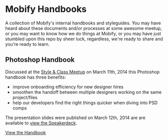 # Mobify Handbooks

A collection of Mobify's internal handbooks and styleguides. You may have heard about these documents and/or processes at some awesome meetup, or you may want to know how we do things at Mobify, or you may have just stumbled upon this repo by sheer luck, regardless, we're ready to share and you're ready to learn. 

## Photoshop Handbook

Discussed at the [Style & Class Meetup](http://meetup.com/styleandclass) on March 11th, 2014 this Photoshop handbook has three benefits: 

- improve onboarding efficiency for new designer hires 
- smoothen the handoff between multiple designers working on the same project/files 
- help our developers find the right things quicker when diving into PSD comps

The presentation slides were published on March 12th, 2014 are are available to [view the Speakerdeck](https://speakerdeck.com/jamesbull/anal-retentive-photoshop-habits-improve-your-flow-without-making-a-mess). 

[View the Handbook](photoshop-handbook/photoshop-handbook.md)

